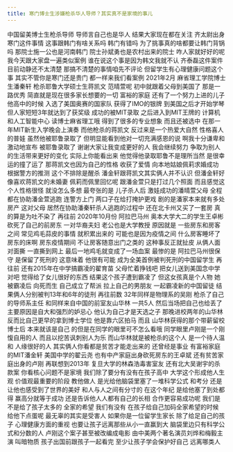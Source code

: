 ```yaml
---
title: 寒门博士生涉嫌枪杀华人导师？其实真不是家境的事儿
---
```

中国留美博士生枪杀导师
导师言自己也是华人
结果大家现在都在关注
齐太尉出身寒门这件事情
这事跟韩门有啥关系吗
韩门有错吗
为了挑事真的啥都要让韩门背锅吗
那院士施一公也是河南韩门
院士孙斌勇也是农村出来的院士
咋人家就好好的呢
我今天跟大家盘一遍类似案例
谁在说这个事是因为韩文我就不认
齐泰磊这件案件目前动静还不太清楚
那搞不清楚的事情咱先不评论
但留学生有心理健康问题这个事
其实不管你是寒门还是贵门
都一样来我们看案例
2021年2月
麻省理工学院博士生潘秦轩
枪杀耶鲁大学硕士生蒋凯文
范晴萱呢
初中就跟着父母到美国了
那是一路优秀
简直就是现在很多家长想要的一切
富裕的家庭
还有了一个努力上进的儿子
他高中的时候
入选了美国奥赛的国家队
获得了IMO的银牌
到美国之后才开始学琴
但人家短短3年就达到了获奖级
成功的被MIT录取
之后进入到MIT王牌的
计算机和人工智能中心
读博士麻省理工哦
得到了很多的专业想象
而且还被选中
在那一年MIT新生入学晚会上演奏
而他枪杀的蒋凯文
反过来是一个热爱大自然
性格喜人的普娃
虽然他被耶鲁录取了
但明显能看到他对一切充满感恩的说
啊我十分谦卑和激动地宣布
被耶鲁录取了
谢谢大家让我变成更好的人
我会继续努力
争取为别人的生活带来更好的变化
实际上你能看出来
他觉得他录取耶鲁不是理所当然
是很幸运的撞了运了
那蒋凯文也因为自己的性格
收获了爱情
向本地姑娘佩莉求婚成功
根据警方的推测
这个不排除是醒杀
潘金轩跟蒋凯文其实俩人并不认识
但潘金轩好像喜欢蒋凯文的未婚妻
佩莉而佩里回忆呢
跟潘金萱只是打过几个照面
而且感觉这个人性格很怪
就没怎么多想
最夸张的是
儿子杀人后
激娃成功的潘晴萱父母
全程都在协助潘金萱逃跑
连警方上门
两口子在给打掩护更戏
剧的是潘家本来就有多处房产
这对父母
居然在协助潘秦轩杀人逃跑的过程中
还在北卡州又买了一套房
真的算是为吐不染了
再往前 2020年10月份
阿拉巴马州
奥本大学大二的学生王卓彬
砍死了自己的前房东
一对华裔夫妇
老公也是大学教授
原因就是
一些房东和房客之间
常见鸡毛蒜皮的事情
就积累出来的
可能也是因为疫情之间
什么房客睡坏了房东的床啊
房东疫情期间
不让房客随意出门之类的
这种事反正就扯皮
从俩人面对面撕
一直撕到网上
最后一地鸡毛就变成了一场血案
最惨的是
阿拉巴马州很保守
是保留了死刑的
这意味着
他很有可能
成为全美首例被判死刑的中国留学生
再往前
还有2015年在中学搞霸凌的翟育苗
父母忙着挣钱吧
把女儿送到美国念中学对吧
觉得给了女儿很好的东西
结果这个孩子遭到霸凌了
但这女孩真是个人物
她被霸凌后
向死而生
自己成立了帮派
拉上自己的男朋友
一起霸凌新的中国留徒
结果俩人分别被判13年和6年的徒刑
再往前数
32年同样是物理系的吴刚
枪杀了自己的导师系主任
和同样来自中国的前室友山华林
一共5人
然后当场把自己也给丢了
主要原因是自大和强烈的妒忌心
他认为自己才是天选之子
那晚进校两年的山华林
反而比自己更早的拿到博士学位
他是靠六区拍马
而且
山华林获得的那个带薪留校博士后
本来就该是自己
的但是在同学的眼里可不怎么看哦
同学眼里卢刚是一个刚愎自用的人
而且以挖苦讽刺别人为乐
而山华林就是被枪杀的这个人
是一个待人温和
人缘很好的人
其实俩人你看都是贫苦才能走出来的
还曾经是事业
有富裕家庭的MIT潘金轩
美国中学的翟云尧
也有中产家庭出身砍死房东的王卓斌
还有贫苦家庭出身的卢刚
再联想到2013年
复旦大学的林森浩毒害室友
还有北大吴谢宇的杀款案
你看核心问题不是家境
我们除了要分有没有在孩子高中
大学这个形成他人生观
价值观最重要的阶段
教他做人
是光给他脑袋里塞了一堆科学公式
和考分
还是让他也感受到了世界的美好
和人与人之间有分寸的
在这个年纪
是给他塞了到处都得
赢高分就等于成功
还是告诉他人人都有自己的长相
合作更容易成功呢
我们是不是给了孩子太多的
全家的希望
我们有没有
在孩子给自己加码全家希望的时候
给他下点蛋呢
最无辜的其实是受害人
如果你是一位留学生家长
除了给足自己的孩子
心理健康方面的重视
也要让孩子远离那些从小一直赢到大
脑袋里边只有科学公式和分数的人
卢刚这个案子甚至被改编成电影
由中美两个著名演员刘烨和梅毅主演
叫暗物质
孩子出国前跟孩子一起看完
至少让孩子学会保护好自己
远离哪类人
